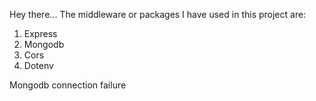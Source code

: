 Hey there...
The middleware or packages I have used in this project are:

1. Express
2. Mongodb
3. Cors
4. Dotenv



<!-- Problem couldn't solve -->
Mongodb connection failure
